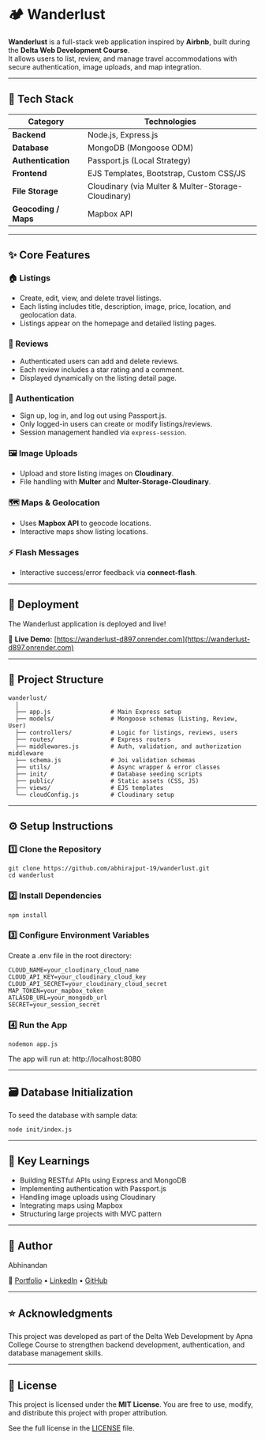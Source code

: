 # 🏕️ Wanderlust

**Wanderlust** is a full-stack web application inspired by **Airbnb**, built during the **Delta Web Development Course**.  
It allows users to list, review, and manage travel accommodations with secure authentication, image uploads, and map integration.  

---

## 🚀 Tech Stack

| Category | Technologies |
|-----------|---------------|
| **Backend** | Node.js, Express.js |
| **Database** | MongoDB (Mongoose ODM) |
| **Authentication** | Passport.js (Local Strategy) |
| **Frontend** | EJS Templates, Bootstrap, Custom CSS/JS |
| **File Storage** | Cloudinary (via Multer & Multer-Storage-Cloudinary) |
| **Geocoding / Maps** | Mapbox API |

---

## ✨ Core Features

### 🏠 Listings
- Create, edit, view, and delete travel listings.
- Each listing includes title, description, image, price, location, and geolocation data.
- Listings appear on the homepage and detailed listing pages.

### 💬 Reviews
- Authenticated users can add and delete reviews.
- Each review includes a star rating and a comment.
- Displayed dynamically on the listing detail page.

### 🔐 Authentication
- Sign up, log in, and log out using Passport.js.
- Only logged-in users can create or modify listings/reviews.
- Session management handled via `express-session`.

### 🖼️ Image Uploads
- Upload and store listing images on **Cloudinary**.
- File handling with **Multer** and **Multer-Storage-Cloudinary**.

### 🗺️ Maps & Geolocation
- Uses **Mapbox API** to geocode locations.
- Interactive maps show listing locations.

### ⚡ Flash Messages
- Interactive success/error feedback via **connect-flash**.

---

## 🚀 Deployment

The Wanderlust application is deployed and live!

🔗 **Live Demo:** [https://wanderlust-d897.onrender.com](https://wanderlust-d897.onrender.com)

---

## 🧩 Project Structure

```
wanderlust/
  │
  ├── app.js                 # Main Express setup
  ├── models/                # Mongoose schemas (Listing, Review, User)
  ├── controllers/           # Logic for listings, reviews, users
  ├── routes/                # Express routers
  ├── middlewares.js         # Auth, validation, and authorization middleware
  ├── schema.js              # Joi validation schemas
  ├── utils/                 # Async wrapper & error classes
  ├── init/                  # Database seeding scripts
  ├── public/                # Static assets (CSS, JS)
  ├── views/                 # EJS templates
  └── cloudConfig.js         # Cloudinary setup
```

---

## ⚙️ Setup Instructions

### 1️⃣ Clone the Repository
```
git clone https://github.com/abhirajput-19/wanderlust.git
cd wanderlust
```

### 2️⃣ Install Dependencies
```
npm install
```

### 3️⃣ Configure Environment Variables
Create a .env file in the root directory:
```
CLOUD_NAME=your_cloudinary_cloud_name
CLOUD_API_KEY=your_cloudinary_cloud_key
CLOUD_API_SECRET=your_cloudinary_cloud_secret
MAP_TOKEN=your_mapbox_token
ATLASDB_URL=your_mongodb_url
SECRET=your_session_secret
```

### 4️⃣ Run the App
```
nodemon app.js
```
The app will run at: http://localhost:8080

---

## 🗃️ Database Initialization

To seed the database with sample data:
```
node init/index.js
```

---

## 🧠 Key Learnings

- Building RESTful APIs using Express and MongoDB
- Implementing authentication with Passport.js
- Handling image uploads using Cloudinary
- Integrating maps using Mapbox
- Structuring large projects with MVC pattern

---

## 👤 Author

Abhinandan

🔗 [Portfolio](https://app.makemyaisite.com/abhirajput_19) • [LinkedIn](https://www.linkedin.com/in/abhirajput19) • [GitHub](https://github.com/abhirajput-19)

---

## ⭐ Acknowledgments

This project was developed as part of the Delta Web Development by Apna College Course to strengthen backend development, authentication, and database management skills.

---

## 📄 License

This project is licensed under the **MIT License**.  You are free to use, modify, and distribute this project with proper attribution.

See the full license in the [LICENSE](LICENSE) file.
